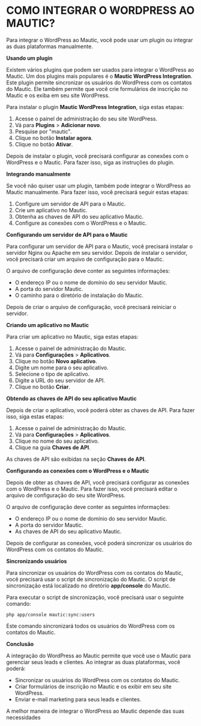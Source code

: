 # COMO INTEGRAR O WORDPRESS AO MAUTIC?
Para integrar o WordPress ao Mautic, você pode usar um plugin ou integrar as duas plataformas manualmente.

**Usando um plugin**

Existem vários plugins que podem ser usados para integrar o WordPress ao Mautic. Um dos plugins mais populares é o **Mautic WordPress Integration**. Este plugin permite sincronizar os usuários do WordPress com os contatos do Mautic. Ele também permite que você crie formulários de inscrição no Mautic e os exiba em seu site WordPress.

Para instalar o plugin **Mautic WordPress Integration**, siga estas etapas:

1. Acesse o painel de administração do seu site WordPress.
2. Vá para **Plugins** > **Adicionar novo**.
3. Pesquise por "mautic".
4. Clique no botão **Instalar agora**.
5. Clique no botão **Ativar**.

Depois de instalar o plugin, você precisará configurar as conexões com o WordPress e o Mautic. Para fazer isso, siga as instruções do plugin.

**Integrando manualmente**

Se você não quiser usar um plugin, também pode integrar o WordPress ao Mautic manualmente. Para fazer isso, você precisará seguir estas etapas:

1. Configure um servidor de API para o Mautic.
2. Crie um aplicativo no Mautic.
3. Obtenha as chaves de API do seu aplicativo Mautic.
4. Configure as conexões com o WordPress e o Mautic.

**Configurando um servidor de API para o Mautic**

Para configurar um servidor de API para o Mautic, você precisará instalar o servidor Nginx ou Apache em seu servidor. Depois de instalar o servidor, você precisará criar um arquivo de configuração para o Mautic.

O arquivo de configuração deve conter as seguintes informações:

* O endereço IP ou o nome de domínio do seu servidor Mautic.
* A porta do servidor Mautic.
* O caminho para o diretório de instalação do Mautic.

Depois de criar o arquivo de configuração, você precisará reiniciar o servidor.

**Criando um aplicativo no Mautic**

Para criar um aplicativo no Mautic, siga estas etapas:

1. Acesse o painel de administração do Mautic.
2. Vá para **Configurações** > **Aplicativos**.
3. Clique no botão **Novo aplicativo**.
4. Digite um nome para o seu aplicativo.
5. Selecione o tipo de aplicativo.
6. Digite a URL do seu servidor de API.
7. Clique no botão **Criar**.

**Obtendo as chaves de API do seu aplicativo Mautic**

Depois de criar o aplicativo, você poderá obter as chaves de API. Para fazer isso, siga estas etapas:

1. Acesse o painel de administração do Mautic.
2. Vá para **Configurações** > **Aplicativos**.
3. Clique no nome do seu aplicativo.
4. Clique na guia **Chaves de API**.

As chaves de API são exibidas na seção **Chaves de API**.

**Configurando as conexões com o WordPress e o Mautic**

Depois de obter as chaves de API, você precisará configurar as conexões com o WordPress e o Mautic. Para fazer isso, você precisará editar o arquivo de configuração do seu site WordPress.

O arquivo de configuração deve conter as seguintes informações:

* O endereço IP ou o nome de domínio do seu servidor Mautic.
* A porta do servidor Mautic.
* As chaves de API do seu aplicativo Mautic.

Depois de configurar as conexões, você poderá sincronizar os usuários do WordPress com os contatos do Mautic.

**Sincronizando usuários**

Para sincronizar os usuários do WordPress com os contatos do Mautic, você precisará usar o script de sincronização do Mautic. O script de sincronização está localizado no diretório **app/console** do Mautic.

Para executar o script de sincronização, você precisará usar o seguinte comando:

```
php app/console mautic:sync:users
```

Este comando sincronizará todos os usuários do WordPress com os contatos do Mautic.

**Conclusão**

A integração do WordPress ao Mautic permite que você use o Mautic para gerenciar seus leads e clientes. Ao integrar as duas plataformas, você poderá:

* Sincronizar os usuários do WordPress com os contatos do Mautic.
* Criar formulários de inscrição no Mautic e os exibir em seu site WordPress.
* Enviar e-mail marketing para seus leads e clientes.

A melhor maneira de integrar o WordPress ao Mautic depende das suas necessidades